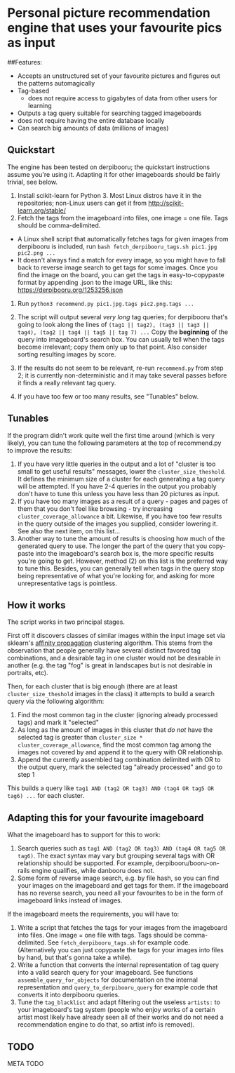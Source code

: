 # Personal picture recommendation engine that uses your favourite pics as input

##Features:

* Accepts an unstructured set of your favourite pictures and figures out the patterns automagically
* Tag-based
  *  does not require access to gigabytes of data from other users for learning
* Outputs a tag query suitable for searching tagged imageboards
 *  does not require having the entire database locally
* Can search big amounts of data (millions of images)

## Quickstart

The engine has been tested on derpibooru; the quickstart instructions assume you're using it. Adapting it for other imageboards should be fairly trivial, see below.

 1. Install scikit-learn for Python 3. Most Linux distros have it in the repositories; non-Linux users can get it from http://scikit-learn.org/stable/
 1. Fetch the tags from the imageboard into files, one image = one file. Tags should be comma-delimited. 
  * A Linux shell script that automatically fetches tags for given images from derpibooru is included, run  `bash fetch_derpibooru_tags.sh pic1.jpg pic2.png ...` 
  * It doesn't always find a match for every image, so you might have to fall back to reverse image search to get tags for some images. Once you find the image on the board, you can get the tags in easy-to-copypaste format by appending .json to the image URL, like this: https://derpibooru.org/1253256.json
 1. Run `python3 recommend.py pic1.jpg.tags pic2.png.tags ...`

 1. The script will output several _very long_ tag queries; for derpibooru that's going to look along the lines of `(tag1 || tag2), (tag3 || tag3 || tag4), (tag2 || tag4 || tag5 || tag 7) ...` Copy the **beginning** of the query into imageboard's search box. You can usually tell when the tags become irrelevant; copy them only up to that point. Also consider sorting resulting images by score.
 1. If the results do not seem to be relevant, re-run `recommend.py` from step 2; it is currently non-deterministic and it may take several passes before it finds a really relevant tag query.

 1. If you have too few or too many results, see "Tunables" below.

## Tunables

If the program didn't work quite well the first time around (which is very likely), you can tune the following parameters at the top of recommend.py to improve the results:

1. If you have very little queries in the output and a lot of "cluster is too small to get useful results" messages, lower the `cluster_size_theshold`. It defines the minimum size of a cluster for each generating a tag query will be attempted. If you have 2-4 queries in the output you probably don't have to tune this unless you have less than 20 pictures as input.
2. If you have too many images as a result of a query - pages and pages of them that you don't feel like browsing - try increasing `cluster_coverage_allowance` a bit. Likewise, if you have too few results in the query outside of the images you supplied, consider lowering it. See also the next item, on this list...
3. Another way to tune the amount of results is choosing how much of the generated query to use. The longer the part of the query that you copy-paste into the imageboard's search box is, the more specific results you're going to get. However, method (2) on this list is the preferred way to tune this. Besides, you can generally tell when tags in the query stop being representative of what you're looking for, and asking for more unrepresentative tags is pointless.

## How it works

The script works in two principal stages.

First off it discovers classes of similar images within the input image set via sklearn's [affinity propagation](http://scikit-learn.org/stable/modules/clustering.html#affinity-propagation) clustering algorithm. This stems from the observation that people generally have several distinct favored tag combinations, and a desirable tag in one cluster would not be desirable in another (e.g. the tag "fog" is great in landscapes but is not desirable in portraits, etc).

Then, for each cluster that is big enough (there are at least `cluster_size_theshold` images in the class) it attempts to build a search query via the following algorithm:

1. Find the most common tag in the cluster (ignoring already processed tags) and mark it "selected"
2. As long as the amount of images in this cluster that _do not_ have the selected tag is greater than `cluster_size * cluster_coverage_allowance`, find the most common tag among the images not covered by and append it to the query with OR relationship.
3. Append the currently assembled tag combination delimited with OR to the output query, mark the selected tag "already processed" and go to step 1

This builds a query like `tag1 AND (tag2 OR tag3) AND (tag4 OR tag5 OR tag6) ...` for each cluster.

## Adapting this for your favourite imageboard

What the imageboard has to support for this to work:

1. Search queries such as `tag1 AND (tag2 OR tag3) AND (tag4 OR tag5 OR tag6)`. The exact syntax may vary but grouping several tags with OR relationship should be supported. For example, derpibooru/booru-on-rails engine qualifies, while danbooru does not.
2. Some form of reverse image search, e.g. by file hash, so you can find your images on the imageboard and get tags for them. If the imageboard has no reverse search, you need all your favourites to be in the form of imageboard links instead of images.

If the imageboard meets the requirements, you will have to:

1. Write a script that fetches the tags for your images from the imageboard into files. One image = one file with tags. Tags should be comma-delimited. See `fetch_derpibooru_tags.sh` for example code. (Alternatively you can just copypaste the tags for your images into files by hand, but that's gonna take a while).
2. Write a function that converts the internal representation of tag query into a valid search query for your imageboard. See functions `assemble_query_for_objects` for documentation on the internal representation and `query_to_derpibooru_query` for example code that converts it into derpibooru queries.
3. Tune the `tag_blacklist` and adapt filtering out the useless `artists:` to your imageboard's tag system (people who enjoy works of a certain artist most likely have already seen all of their works and do not need a recommendation engine to do that, so artist info is removed).

## TODO

META TODO
